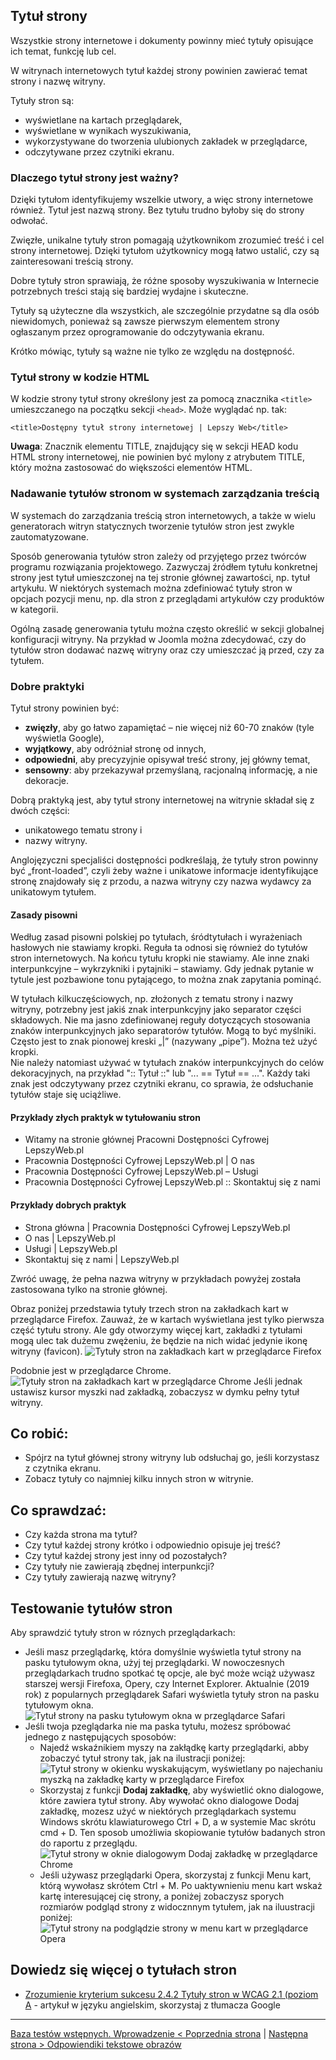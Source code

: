 ## Tytuł strony
Wszystkie strony internetowe i dokumenty powinny mieć tytuły opisujące ich temat, funkcję lub cel. 

W witrynach internetowych tytuł każdej strony powinien zawierać temat strony i nazwę witryny.

Tytuły stron są:
-	wyświetlane na kartach przeglądarek,
-	wyświetlane w wynikach wyszukiwania,
-	wykorzystywane do tworzenia ulubionych zakładek w przeglądarce,
-	odczytywane przez czytniki ekranu.

### Dlaczego tytuł strony jest ważny? 
Dzięki tytułom identyfikujemy wszelkie utwory, a więc strony internetowe również. Tytuł jest nazwą strony. Bez tytułu trudno byłoby się do strony odwołać. 

Zwięzłe, unikalne tytuły stron pomagają użytkownikom zrozumieć treść i cel strony internetowej. Dzięki tytułom użytkownicy mogą łatwo ustalić, czy są zainteresowani treścią strony.

Dobre tytuły stron sprawiają, że różne sposoby wyszukiwania w Internecie potrzebnych treści stają się bardziej wydajne i skuteczne. 

Tytuły są użyteczne dla wszystkich, ale szczególnie przydatne są dla osób niewidomych, ponieważ są zawsze pierwszym elementem strony ogłaszanym przez oprogramowanie do odczytywania ekranu. 

Krótko mówiąc, tytuły są ważne nie tylko ze względu na dostępność.

### Tytuł strony w kodzie HTML
W kodzie strony tytuł strony określony jest za pomocą znacznika `<title>` umieszczanego na początku sekcji `<head>`. Może wyglądać np. tak:

```<title>Dostępny tytuł strony internetowej | Lepszy Web</title>```

**Uwaga**: Znacznik elementu TITLE, znajdujący się w sekcji HEAD kodu HTML strony internetowej, nie powinien być mylony z atrybutem TITLE, który można zastosować do większości elementów HTML.

### Nadawanie tytułów stronom w systemach zarządzania treścią
W systemach do zarządzania treścią stron internetowych, a także w wielu generatorach witryn statycznych tworzenie tytułów stron jest zwykle zautomatyzowane. 

Sposób generowania tytułów stron zależy od przyjętego przez twórców programu rozwiązania projektowego. Zazwyczaj źródłem tytułu konkretnej strony jest tytuł umieszczonej na tej stronie głównej zawartości, np. tytuł artykułu. W&nbsp;niektórych systemach można zdefiniować tytuły stron w opcjach pozycji menu, np. dla stron z&nbsp;przeglądami artykułów czy produktów w kategorii.

Ogólną zasadę generowania tytułu można często określić w sekcji globalnej konfiguracji witryny.  Na przykład w&nbsp;Joomla można zdecydować, czy do tytułów stron dodawać nazwę witryny oraz czy umieszczać ją przed, czy za tytułem.    

### Dobre praktyki
Tytuł strony powinien być:
-	**zwięzły**, aby go łatwo zapamiętać – nie więcej niż 60-70 znaków (tyle wyświetla Google),
-	**wyjątkowy**, aby odróżniał stronę od innych,
-	**odpowiedni**, aby precyzyjnie opisywał treść strony, jej główny temat,
-	**sensowny**: aby przekazywał przemyślaną, racjonalną informację, a nie dekoracje.

Dobrą praktyką jest, aby tytuł strony internetowej na witrynie składał się z dwóch części: 
-	unikatowego tematu strony i 
-	nazwy witryny.

Anglojęzyczni specjaliści dostępności podkreślają, że tytuły stron powinny być „front-loaded”, czyli żeby ważne i unikatowe informacje identyfikujące stronę znajdowały się z przodu, a nazwa witryny czy nazwa wydawcy za unikatowym tytułem.
#### Zasady pisowni
Według zasad pisowni polskiej po tytułach, śródtytułach i wyrażeniach hasłowych nie stawiamy kropki. Reguła ta odnosi się również do tytułów stron internetowych. Na końcu tytułu kropki nie stawiamy. Ale inne znaki interpunkcyjne – wykrzykniki i pytajniki – stawiamy. Gdy jednak pytanie w tytule jest pozbawione tonu pytającego, to można znak zapytania pominąć. 

W tytułach kilkuczęściowych, np. złożonych z tematu strony i nazwy witryny, potrzebny jest jakiś znak interpunkcyjny jako separator części składowych. Nie ma jasno zdefiniowanej reguły dotyczących stosowania znaków interpunkcyjnych jako separatorów tytułów. Mogą to być myślniki. Często jest to znak pionowej kreski „|”  (nazywany „pipe”). Można też użyć kropki.  
Nie należy natomiast używać w tytułach znaków interpunkcyjnych do celów dekoracyjnych, na przykład ":: Tytuł ::" lub "... == Tytuł == ...".  Każdy taki znak jest odczytywany przez czytniki ekranu, co sprawia, że odsłuchanie tytułów staje się uciążliwe.   
#### Przykłady złych praktyk w tytułowaniu stron
-	Witamy na stronie głównej Pracowni Dostępności Cyfrowej LepszyWeb.pl
-	Pracownia Dostępności Cyfrowej LepszyWeb.pl | O nas
-	Pracownia Dostępności Cyfrowej LepszyWeb.pl – Usługi
-	Pracownia Dostępności Cyfrowej LepszyWeb.pl :: Skontaktuj się z nami
#### Przykłady dobrych praktyk
-	Strona główna | Pracownia Dostępności Cyfrowej LepszyWeb.pl
-	O nas | LepszyWeb.pl
-	Usługi | LepszyWeb.pl
-	Skontaktuj się z nami | LepszyWeb.pl

Zwróć uwagę, że pełna nazwa witryny w przykładach powyżej została zastosowana tylko na stronie głównej. 

Obraz poniżej przedstawia tytuły trzech stron na zakładkach kart w przeglądarce Firefox. Zauważ, że w kartach wyświetlana jest tylko pierwsza część tytułu strony. Ale gdy otworzymy więcej kart, zakładki z&nbsp;tytułami mogą ulec tak dużemu zwężeniu, że będzie na nich widać jedynie ikonę witryny (favicon).
![Tytuły stron na zakładkach kart w przeglądarce Firefox](/img/01_P_tytul-strony-firefox.png)
 
Podobnie jest w przeglądarce Chrome.
![Tytuły stron na zakładkach kart w przeglądarce Chrome](/img/01_P_tytul-strony-chrome.png)
Jeśli jednak ustawisz kursor myszki nad zakładką, zobaczysz w dymku pełny tytuł witryny.

## Co robić:
-	Spójrz na tytuł głównej strony witryny lub odsłuchaj go, jeśli korzystasz z czytnika ekranu.
-	Zobacz tytuły co najmniej kilku innych stron w witrynie.
## Co sprawdzać:
-	Czy każda strona ma tytuł? 
-	Czy tytuł każdej strony krótko i odpowiednio opisuje jej treść?
-	Czy tytuł każdej strony jest inny od pozostałych?
-	Czy tytuły nie zawierają zbędnej interpunkcji?
-	Czy tytuły zawierają nazwę witryny?
## Testowanie tytułów stron
Aby sprawdzić tytuły stron w róznych przeglądarkach:
-	Jeśli masz przeglądarkę, która domyślnie wyświetla tytuł strony na pasku tytułowym okna, użyj tej przeglądarki. W&nbsp;nowoczesnych przeglądarkach trudno spotkać tę opcje, ale być może wciąż używasz starszej wersji Firefoxa, Opery, czy Internet Explorer. Aktualnie  (2019 rok) z popularnych przeglądarek Safari wyświetla tytuły stron na pasku tytułowym okna.
![Tytuł strony na pasku tytułowym okna w przeglądarce Safari](/img/01_P_tytul-strony-safari.png) 
- Jeśli twoja pzeglądarka nie ma paska tytułu, możesz spróbować jednego z następujących sposobów:
  - Najedź wskaźnikiem myszy na zakłądkę karty przeglądarki, abby zobaczyć tytuł strony tak, jak na ilustracji poniżej:
![Tytuł strony w okienku wyskakującym, wyświetlany po najechaniu myszką na zakładkę karty w przeglądarce Firefox](/img/01_P_tytul-strony-firefox.png)
  - Skorzystaj z funkcji **Dodaj zakładkę**, aby wyświetlić okno dialogowe, które zawiera tytuł strony. Aby wywołać okno dialogowe Dodaj zakładkę, mozesz użyć w niektórych przeglądarkach systemu Windows skrótu klawiaturowego Ctrl + D, a&nbsp;w&nbsp;systemie Mac skrótu cmd + D. Ten sposob umożliwia skopiowanie tytułów badanych stron do raportu z&nbsp;przeglądu.    
![Tytuł strony w oknie dialogowym Dodaj zakładkę w przeglądarce Chrome](/img/01_P_tytul-strony-okno-dialogowe.png)
  - Jeśli używasz przeglądarki Opera, skorzystaj z&nbsp;funkcji Menu kart, którą wywołasz skrótem Ctrl + M. Po uaktywnieniu menu kart wskaż kartę interesującej cię strony, a&nbsp;poniżej zobaczysz sporych rozmiarów podgląd strony z&nbsp;widocznnym tytułem, jak na iluustracji poniżej:
![Tytuł strony na podglądzie strony w menu kart w przeglądarce Opera](/img/01_P_tytul-strony-opera.png)  

## Dowiedz się więcej o tytułach stron 
- [Zrozumienie kryterium sukcesu 2.4.2 Tytuły stron w WCAG 2.1 (poziom A](https://www.w3.org/WAI/WCAG21/Understanding/page-titled.html) - artykuł w języku angielskim, skorzystaj z tłumacza Google

-------------------------------------
[Baza testów wstępnych. Wprowadzenie &lt; Poprzednia strona](00_P_Wprowadzenie.md) | [Następna strona &gt; Odpowiendiki tekstowe obrazów](testy/02_P_odpowiedniki-tekstowe-obrazow.md)